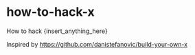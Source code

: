 # how-to-hack-x
How to hack {insert_anything_here}

Inspired by https://github.com/danistefanovic/build-your-own-x
